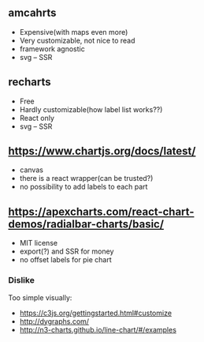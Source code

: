 ## amcahrts
* Expensive(with maps even more)
* Very customizable, not nice to read
* framework agnostic
* svg – SSR

## recharts
* Free
* Hardly customizable(how label list works??)
* React only
* svg – SSR


## https://www.chartjs.org/docs/latest/
* canvas
* there is a react wrapper(can be trusted?)
* no possibility to add labels to each part

## https://apexcharts.com/react-chart-demos/radialbar-charts/basic/
* MIT license
* export(?) and SSR for money
* no offset labels for pie chart 

### Dislike
Too simple visually: 
* https://c3js.org/gettingstarted.html#customize
* http://dygraphs.com/
* http://n3-charts.github.io/line-chart/#/examples
